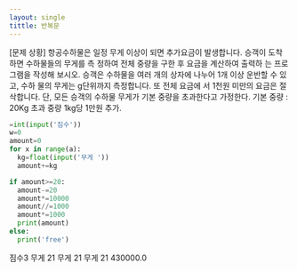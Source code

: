 ```yaml
---
layout: single 
tittle: 반복문
---
```



[문제 상황]
항공수하물은 일정 무게 이상이 되면 추가요금이
발생합니다. 승객이 도착하면 수하물들의 무게를 측
정하여 전체 중량을 구한 후 요금을 계산하여 출력하
는 프로그램을 작성해 보시오. 승객은 수하물을 여러
개의 상자에 나누어 1개 이상 운반할 수 있고, 수하
물의 무게는 g단위까지 측정합니다. 또 전체 요금에
서 1천원 미만의 요금은 절삭합니다.
단, 모든 승객의 수하물 무게가 기본 중량을 초과한다고 가정한다. 기본 중량 : 20Kg
초과 중량 1kg당 1만원 추가.
~~~python
=int(input('짐수'))
w=0
amount=0
for x in range(a):
  kg=float(input('무게 '))
  amount+=kg

if amount>=20:
  amount-=20
  amount*=10000
  amount//=1000
  amount*=1000
  print(amount)
else:
  print('free')
  ~~~
  
  짐수3
무게 21
무게 21
무게 21
430000.0
